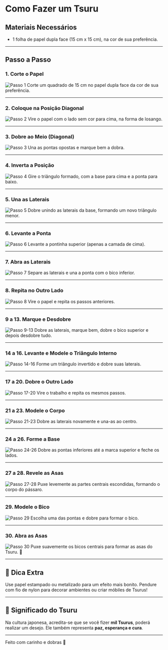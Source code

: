 # Como Fazer um Tsuru


##  Materiais Necessários

- 1 folha de papel dupla face (15 cm x 15 cm), na cor de sua preferência.

---
## Passo a Passo

### 1. Corte o Papel
![Passo 1](imagens/passo01.jpg)
Corte um quadrado de 15 cm no papel dupla face da cor de sua preferência.

---

### 2. Coloque na Posição Diagonal
![Passo 2](imagens/passo02.jpg)
Vire o papel com o lado sem cor para cima, na forma de losango.

---

### 3. Dobre ao Meio (Diagonal)
![Passo 3](imagens/passo03.jpg)
Una as pontas opostas e marque bem a dobra.

---

### 4. Inverta a Posição
![Passo 4](imagens/passo04.jpg)
Gire o triângulo formado, com a base para cima e a ponta para baixo.

---

### 5. Una as Laterais
![Passo 5](imagens/passo05.jpg)
Dobre unindo as laterais da base, formando um novo triângulo menor.

---

### 6. Levante a Ponta
![Passo 6](imagens/passo06.jpg)
Levante a pontinha superior (apenas a camada de cima).

---

### 7. Abra as Laterais
![Passo 7](imagens/passo07.jpg)
Separe as laterais e una a ponta com o bico inferior.

---

### 8. Repita no Outro Lado
![Passo 8](imagens/passo08.jpg)
Vire o papel e repita os passos anteriores.

---

### 9 a 13. Marque e Desdobre
![Passo 9-13](imagens/passo09-13.jpg)
Dobre as laterais, marque bem, dobre o bico superior e depois desdobre tudo.

---

### 14 a 16. Levante e Modele o Triângulo Interno
![Passo 14-16](imagens/passo14-16.jpg)
Forme um triângulo invertido e dobre suas laterais.

---

### 17 a 20. Dobre o Outro Lado
![Passo 17-20](imagens/passo17-20.jpg)
Vire o trabalho e repita os mesmos passos.

---

### 21 a 23. Modele o Corpo
![Passo 21-23](imagens/passo21-23.jpg)
Dobre as laterais novamente e una-as ao centro.

---

### 24 a 26. Forme a Base
![Passo 24-26](imagens/passo24-26.jpg)
Dobre as pontas inferiores até a marca superior e feche os lados.

---

### 27 a 28. Revele as Asas
![Passo 27-28](imagens/passo27-28.jpg)
Puxe levemente as partes centrais escondidas, formando o corpo do pássaro.

---

### 29. Modele o Bico
![Passo 29](imagens/passo29.jpg)
Escolha uma das pontas e dobre para formar o bico.

---

### 30. Abra as Asas
![Passo 30](imagens/passo30.jpg)
Puxe suavemente os bicos centrais para formar as asas do Tsuru. 🎉

---

## 📸 Dica Extra

Use papel estampado ou metalizado para um efeito mais bonito. Pendure com fio de nylon para decorar ambientes ou criar móbiles de Tsurus!

---

## 🌸 Significado do Tsuru

Na cultura japonesa, acredita-se que se você fizer **mil Tsurus**, poderá realizar um desejo. Ele também representa **paz, esperança e cura**.

---

Feito com carinho e dobras 🍃
